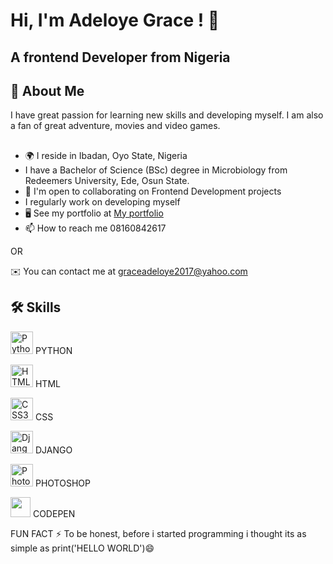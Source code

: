 
# Hi, I'm Adeloye Grace ! 👋
A frontend Developer from Nigeria
------------------

## 🚀 About Me
I have great passion for learning new skills and developing myself. I am also a fan of great adventure, movies and video games.


## 

- 🌍 I reside in Ibadan, Oyo State, Nigeria
- I have a Bachelor of Science (BSc) degree in Microbiology from Redeemers University, Ede, Osun State.
- 🤝  I'm open to collaborating on Frontend Development projects
- I regularly work on developing myself
- 🖥️  See my portfolio at [My portfolio](http://replit.com/@GOA14/Adeloye-Grace-Portfolio?v=1)
- 📫 How to reach me 08160842617 

OR

 ✉️  You can contact me at [graceadeloye2017@yahoo.com](mailto:graceadeloye2017@yahoo.com)

## 🛠 Skills

<a href="https://www.python.org/" target="_blank" rel="noreferrer"><img src="https://raw.githubusercontent.com/danielcranney/readme-generator/main/public/icons/skills/python-colored.svg" width="36" height="36" alt="Python" /></a> PYTHON
  
<a href="https://developer.mozilla.org/en-US/docs/Glossary/HTML5" target="_blank" rel="noreferrer"><img src="https://raw.githubusercontent.com/danielcranney/readme-generator/main/public/icons/skills/html5-colored.svg" width="36" height="36" alt="HTML5" /></a> HTML
  
  <a href="https://www.w3.org/TR/CSS/#css" target="_blank" rel="noreferrer"><img src="https://raw.githubusercontent.com/danielcranney/readme-generator/main/public/icons/skills/css3-colored.svg" width="36" height="36" alt="CSS3" /></a> CSS
  
  
<a href="https://www.djangoproject.com/" target="_blank" rel="noreferrer"><img src="https://raw.githubusercontent.com/danielcranney/readme-generator/main/public/icons/skills/django-colored.svg" width="36" height="36" alt="Django" /></a> DJANGO
  
  
  <a href="https://www.adobe.com/uk/products/photoshop.html" target="_blank" rel="noreferrer"><img src="https://raw.githubusercontent.com/danielcranney/readme-generator/main/public/icons/skills/photoshop-colored.svg" width="36" height="36" alt="Photoshop" /></a> PHOTOSHOP


   <p align="left">

                   

<a href="https://www.codepen.io/GOA1" target="_blank" rel="noreferrer"><img src="https://raw.githubusercontent.com/danielcranney/readme-generator/main/public/icons/socials/codepen.svg" width="32" height="32" /></a> CODEPEN
       
  
  FUN FACT
  ⚡️ To be honest, before i started programming i thought its as simple as print('HELLO WORLD')😄



  
<!---
GOA14/GOA14 is a ✨ special ✨ repository because its `README.md` (this file) appears on your GitHub profile.
You can click the Preview link to take a look at your changes.
--->
